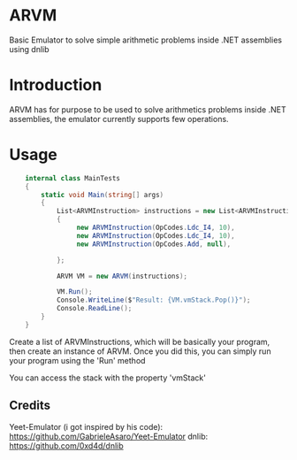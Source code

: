 # ARVM
Basic Emulator to solve simple arithmetic problems inside .NET assemblies using dnlib


# Introduction

ARVM has for purpose to be used to solve arithmetics problems inside .NET assemblies, the emulator currently supports few operations.


# Usage
```cs
    internal class MainTests
    {
        static void Main(string[] args)
        {
            List<ARVMInstruction> instructions = new List<ARVMInstruction>()
            {
                 new ARVMInstruction(OpCodes.Ldc_I4, 10),
                 new ARVMInstruction(OpCodes.Ldc_I4, 10),
                 new ARVMInstruction(OpCodes.Add, null),

            };

            ARVM VM = new ARVM(instructions);

            VM.Run();
            Console.WriteLine($"Result: {VM.vmStack.Pop()}");
            Console.ReadLine();
        }
    }
```




Create a list of ARVMInstructions, which will be basically your program, then create an instance of ARVM.
Once you did this, you can simply run your program using the 'Run' method

You can access the stack with the property 'vmStack'





## Credits

Yeet-Emulator (i got inspired by his code): https://github.com/GabrieleAsaro/Yeet-Emulator
dnlib: https://github.com/0xd4d/dnlib

